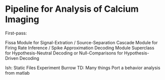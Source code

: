 # Pipeline for Analysis of Calcium Imaging

First-pass:

Fissa Module for Signal-Extration / Source-Separation
Cascade Module for Firing Rate Inference / Spike Approximation
Decoding Module Superclass for Hypothesis-Neutral Decoding or Null-Comparisons for Hypothesis-Driven Decoding

Ish:
 Static Files
 Experiment
 Burrow
TD: Many things
Port a behavior analysis from matlab
